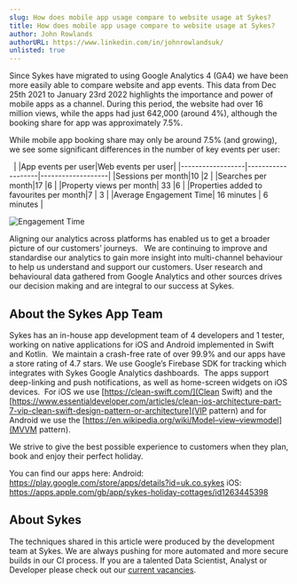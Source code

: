 ```yaml
---
slug: How does mobile app usage compare to website usage at Sykes?
title: How does mobile app usage compare to website usage at Sykes?
author: John Rowlands
authorURL: https://www.linkedin.com/in/johnrowlandsuk/
unlisted: true
---
```


Since Sykes have migrated to using Google Analytics 4 (GA4) we have been more easily able to compare website and app events.
This data from Dec 25th 2021 to January 23rd 2022 highlights the importance and power of mobile apps as a channel.
During this period, the website had over 16 million views, while the apps had just 642,000 (around 4%), although the booking share for app was approximately 7.5%.

While mobile app booking share may only be around 7.5% (and growing), we see some significant differences in the number of key events per user:

 
|                  |App events per user|Web events per user|
|------------------|-------------------|-------------------|
|Sessions per month|10                 |2                  |
|Searches per month|17                 |6                  |
|Property views per month| 33           |6                  |
|Properties added to favourites per month|7 | 3             |
|Average Engagement Time| 16 minutes    |       6 minutes   |

![Engagement Time](/img/postimages/app/engagementtime.png)

Aligning our analytics across platforms has enabled us to get a broader picture of our customers’ journeys.  
We are continuing to improve and standardise our analytics to gain more insight into multi-channel behaviour to help us understand and support our customers.
User research and behavioural data gathered from Google Analytics and other sources drives our decision making and are integral to our success at Sykes.

## About the Sykes App Team

Sykes has an in-house app development team of 4 developers and 1 tester, working on native applications for iOS and Android implemented in Swift and Kotlin.  We maintain a crash-free rate of over 99.9% and our apps have a store rating of 4.7 stars. We use Google’s Firebase SDK for tracking which integrates with Sykes Google Analytics dashboards.  The apps support deep-linking and push notifications, as well as home-screen widgets on iOS devices.  For iOS we use [https://clean-swift.com/](Clean Swift) and the [https://www.essentialdeveloper.com/articles/clean-ios-architecture-part-7-vip-clean-swift-design-pattern-or-architecture](VIP pattern) and for Android we use the [https://en.wikipedia.org/wiki/Model–view–viewmodel](MVVM pattern).

We strive to give the best possible experience to customers when they plan, book and enjoy their perfect holiday.

You can find our apps here:
Android: https://play.google.com/store/apps/details?id=uk.co.sykes
iOS: https://apps.apple.com/gb/app/sykes-holiday-cottages/id1263445398

## About Sykes

The techniques shared in this article were produced by the development team at Sykes. We are always pushing for more automated and more secure builds in our CI process. If you are a talented Data Scientist, Analyst or Developer please check out our [current vacancies](https://www.sykescottages.co.uk/careers/).

